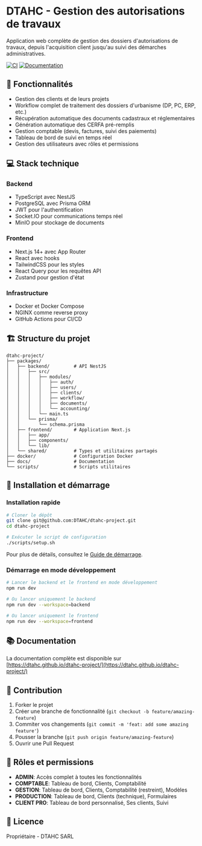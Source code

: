 # DTAHC - Gestion des autorisations de travaux

Application web complète de gestion des dossiers d'autorisations de travaux, depuis l'acquisition client jusqu'au suivi des démarches administratives.

[![CI](https://github.com/DTAHC/dtahc-project/actions/workflows/ci.yml/badge.svg)](https://github.com/DTAHC/dtahc-project/actions/workflows/ci.yml)
[![Documentation](https://github.com/DTAHC/dtahc-project/actions/workflows/pages.yml/badge.svg)](https://dtahc.github.io/dtahc-project/)

## 🚀 Fonctionnalités

- Gestion des clients et de leurs projets
- Workflow complet de traitement des dossiers d'urbanisme (DP, PC, ERP, etc.)
- Récupération automatique des documents cadastraux et réglementaires
- Génération automatique des CERFA pré-remplis
- Gestion comptable (devis, factures, suivi des paiements)
- Tableau de bord de suivi en temps réel
- Gestion des utilisateurs avec rôles et permissions

## 💻 Stack technique

### Backend
- TypeScript avec NestJS
- PostgreSQL avec Prisma ORM
- JWT pour l'authentification
- Socket.IO pour communications temps réel
- MinIO pour stockage de documents

### Frontend
- Next.js 14+ avec App Router
- React avec hooks
- TailwindCSS pour les styles
- React Query pour les requêtes API
- Zustand pour gestion d'état

### Infrastructure
- Docker et Docker Compose
- NGINX comme reverse proxy
- GitHub Actions pour CI/CD

## 🏗️ Structure du projet

```
dtahc-project/
├── packages/
│   ├── backend/         # API NestJS
│   │   ├── src/
│   │   │   ├── modules/
│   │   │   │   ├── auth/
│   │   │   │   ├── users/
│   │   │   │   ├── clients/
│   │   │   │   ├── workflow/
│   │   │   │   ├── documents/
│   │   │   │   └── accounting/
│   │   │   └── main.ts
│   │   └── prisma/
│   │       └── schema.prisma
│   ├── frontend/        # Application Next.js
│   │   ├── app/
│   │   ├── components/
│   │   └── lib/
│   └── shared/          # Types et utilitaires partagés
├── docker/              # Configuration Docker
├── docs/                # Documentation
└── scripts/             # Scripts utilitaires
```

## 🚀 Installation et démarrage

### Installation rapide

```bash
# Cloner le dépôt
git clone git@github.com:DTAHC/dtahc-project.git
cd dtahc-project

# Exécuter le script de configuration
./scripts/setup.sh
```

Pour plus de détails, consultez le [Guide de démarrage](https://dtahc.github.io/dtahc-project/getting-started).

### Démarrage en mode développement

```bash
# Lancer le backend et le frontend en mode développement
npm run dev

# Ou lancer uniquement le backend
npm run dev --workspace=backend

# Ou lancer uniquement le frontend
npm run dev --workspace=frontend
```

## 📚 Documentation

La documentation complète est disponible sur [https://dtahc.github.io/dtahc-project/](https://dtahc.github.io/dtahc-project/)

## 🤝 Contribution

1. Forker le projet
2. Créer une branche de fonctionnalité (`git checkout -b feature/amazing-feature`)
3. Commiter vos changements (`git commit -m 'feat: add some amazing feature'`)
4. Pousser la branche (`git push origin feature/amazing-feature`)
5. Ouvrir une Pull Request

## 🔐 Rôles et permissions

- **ADMIN**: Accès complet à toutes les fonctionnalités
- **COMPTABLE**: Tableau de bord, Clients, Comptabilité
- **GESTION**: Tableau de bord, Clients, Comptabilité (restreint), Modèles
- **PRODUCTION**: Tableau de bord, Clients (technique), Formulaires
- **CLIENT PRO**: Tableau de bord personnalisé, Ses clients, Suivi

## 📝 Licence

Propriétaire - DTAHC SARL